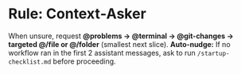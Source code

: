 # Rule: Context‑Asker
When unsure, request **@problems → @terminal → @git-changes → targeted @/file or @/folder** (smallest next slice).
**Auto‑nudge:** If no workflow ran in the first 2 assistant messages, ask to run `/startup-checklist.md` before proceeding.
